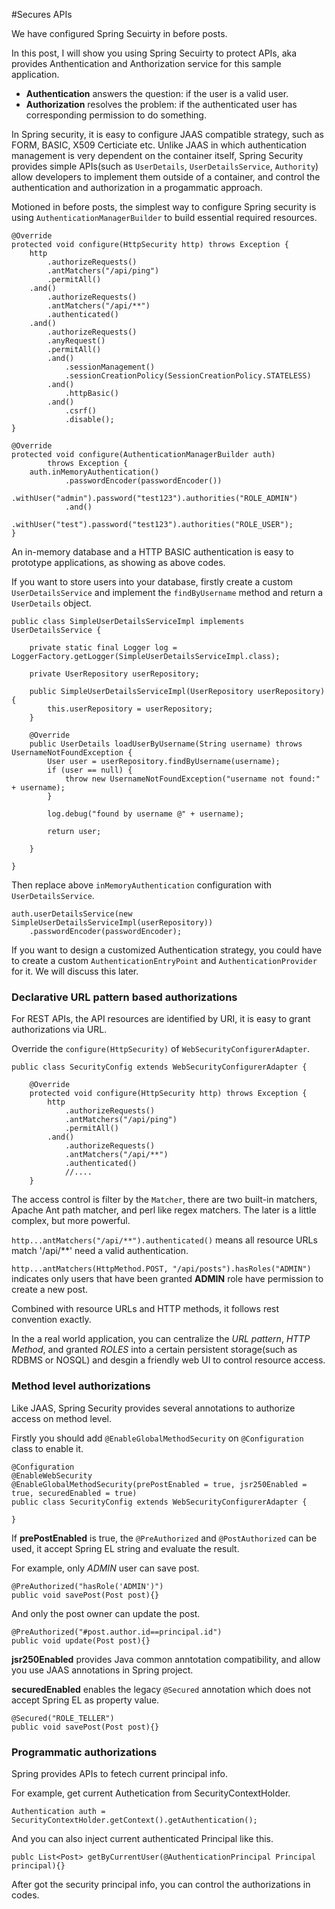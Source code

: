 #Secures APIs

We have configured Spring Secuirty in before posts. 

In this post, I will show you using Spring Secuirty to protect APIs, aka provides Anthentication and Anthorization service for this sample application.

* **Authentication** answers the question: if the user is a valid user.
* **Authorization** resolves the problem: if the authenticated user has corresponding permission to do something.

In Spring security, it is easy to configure JAAS compatible strategy, such as FORM, BASIC, X509 Certiciate etc. Unlike JAAS in which authentication management is very dependent on the container itself, Spring Security provides simple APIs(such as `UserDetails`, `UserDetailsService`, `Authority`) allow developers to implement them outside of a container, and control the authentication and authorization in a progammatic approach. 

Motioned in before posts, the simplest way to configure Spring security is using `AuthenticationManagerBuilder` to build essential required resources. 

	@Override
	protected void configure(HttpSecurity http) throws Exception {
		http   
			.authorizeRequests()   
			.antMatchers("/api/ping")
			.permitAll()
		.and()
			.authorizeRequests()   
			.antMatchers("/api/**")
			.authenticated()
		.and()
			.authorizeRequests()   
			.anyRequest()
			.permitAll()
			.and()
				.sessionManagement()
				.sessionCreationPolicy(SessionCreationPolicy.STATELESS)
			.and()
				.httpBasic()
			.and()
				.csrf()
				.disable();
	}

	@Override
	protected void configure(AuthenticationManagerBuilder auth)
			throws Exception {
		auth.inMemoryAuthentication()
				.passwordEncoder(passwordEncoder())
				.withUser("admin").password("test123").authorities("ROLE_ADMIN")
				.and()
					.withUser("test").password("test123").authorities("ROLE_USER");
	}
	
An in-memory database and a HTTP BASIC authentication is easy to prototype applications, as showing as above codes. 

If you want to store users into your database, firstly create a custom `UserDetailsService` and implement the `findByUsername` method and return a `UserDetails` object.

	public class SimpleUserDetailsServiceImpl implements UserDetailsService {

		private static final Logger log = LoggerFactory.getLogger(SimpleUserDetailsServiceImpl.class);

		private UserRepository userRepository;

		public SimpleUserDetailsServiceImpl(UserRepository userRepository) {
			this.userRepository = userRepository;
		}

		@Override
		public UserDetails loadUserByUsername(String username) throws UsernameNotFoundException {
			User user = userRepository.findByUsername(username);
			if (user == null) {
				throw new UsernameNotFoundException("username not found:" + username);
			}

			log.debug("found by username @" + username);

			return user;

		}

	}

Then replace above `inMemoryAuthentication` configuration with `UserDetailsService`.	

	auth.userDetailsService(new SimpleUserDetailsServiceImpl(userRepository))
		.passwordEncoder(passwordEncoder);
	
If you want to design a customized Authentication strategy, you could have to create a custom `AuthenticationEntryPoint` and `AuthenticationProvider` for it. We will discuss this later.

### Declarative URL pattern based authorizations

For REST APIs, the API resources are identified by URI, it is easy to grant authorizations via URL.

Override the `configure(HttpSecurity)` of `WebSecurityConfigurerAdapter`.

	public class SecurityConfig extends WebSecurityConfigurerAdapter {
	
		@Override
		protected void configure(HttpSecurity http) throws Exception {
			http   
				.authorizeRequests()   
				.antMatchers("/api/ping")
				.permitAll()
			.and()
				.authorizeRequests()   
				.antMatchers("/api/**")
				.authenticated()
				//....
		}

The access control is filter by the `Matcher`, there are two built-in matchers, Apache Ant path matcher, and perl like regex matchers. The later is a little complex, but more powerful. 	

`http...antMatchers("/api/**").authenticated()` means all resource URLs match '/api/**' need a valid authentication.

`http...antMatchers(HttpMethod.POST, "/api/posts").hasRoles("ADMIN")` indicates only users that have been granted **ADMIN** role have permission to create a new post. 

Combined with resource URLs and HTTP methods, it follows rest convention exactly.

In the a real world application, you can centralize the *URL pattern*, *HTTP Method*, and granted *ROLES* into a certain persistent storage(such as RDBMS or NOSQL) and desgin a friendly web UI to control resource access. 
		
### Method level authorizations 

Like JAAS, Spring Security provides several annotations to authorize access on method level.

Firstly you should add `@EnableGlobalMethodSecurity` on `@Configuration` class to enable it.

	
	@Configuration
	@EnableWebSecurity
	@EnableGlobalMethodSecurity(prePostEnabled = true, jsr250Enabled = true, securedEnabled = true)
	public class SecurityConfig extends WebSecurityConfigurerAdapter {
	
	}

If **prePostEnabled** is true, the `@PreAuthorized` and `@PostAuthorized` can be used, it accept Spring EL string and evaluate the result.

For example, only *ADMIN* user can save post.
	
	@PreAuthorized("hasRole('ADMIN')")
	public void savePost(Post post){}
	
And only the post owner can update the post.

	@PreAuthorized("#post.author.id==principal.id")
    public void update(Post post){}
	
**jsr250Enabled** provides Java common anntotation compatibility, and allow you use JAAS annotations in Spring project.
 	
**securedEnabled** enables the legacy `@Secured` annotation which does not accept Spring EL as property value.

	@Secured("ROLE_TELLER")	
	public void savePost(Post post){}
	
### Programmatic authorizations

Spring provides APIs to fetech current principal info. 

For example, get current Authetication from SecurityContextHolder.

	Authentication auth = SecurityContextHolder.getContext().getAuthentication();

And you can also inject current authenticated Principal like this.

	publc List<Post> getByCurrentUser(@AuthenticationPrincipal Principal principal){}

After got the security principal info, you can control the authorizations in codes.
	